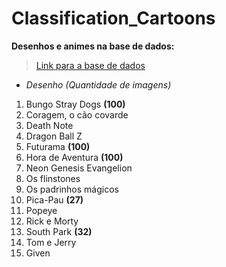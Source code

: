 # Classification_Cartoons

**Desenhos e animes na base de dados:**

> [Link para a base de dados](https://drive.google.com/drive/folders/1fBn5__FSiK8850I_Qhl-xwgxdXc-twnT?usp=sharing)

- *Desenho (Quantidade de imagens)*

1. Bungo Stray Dogs **(100)**
2. Coragem, o cão covarde
3. Death Note
4. Dragon Ball Z
5. Futurama **(100)**
6. Hora de Aventura **(100)**
7. Neon Genesis Evangelion
8. Os flinstones
9. Os padrinhos mágicos
10. Pica-Pau **(27)**
11. Popeye
12. Rick e Morty
13. South Park **(32)**
14. Tom e Jerry
15. Given
